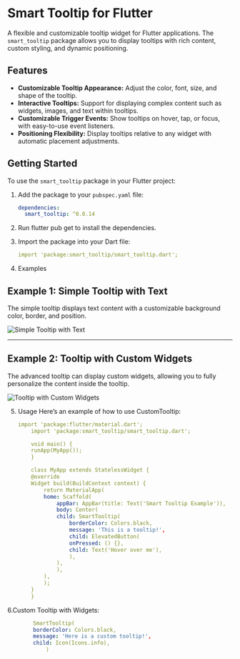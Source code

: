 # Smart Tooltip for Flutter

A flexible and customizable tooltip widget for Flutter applications. The `smart_tooltip` package allows you to display tooltips with rich content, custom styling, and dynamic positioning.

## Features

- **Customizable Tooltip Appearance:** Adjust the color, font, size, and shape of the tooltip.
- **Interactive Tooltips:** Support for displaying complex content such as widgets, images, and text within tooltips.
- **Customizable Trigger Events:** Show tooltips on hover, tap, or focus, with easy-to-use event listeners.
- **Positioning Flexibility:** Display tooltips relative to any widget with automatic placement adjustments.

## Getting Started

To use the `smart_tooltip` package in your Flutter project:

1. Add the package to your `pubspec.yaml` file:

   ```yaml
   dependencies:
     smart_tooltip: ^0.0.14
2. Run flutter pub get to install the dependencies.

3. Import the package into your Dart file:
    ```yaml
    import 'package:smart_tooltip/smart_tooltip.dart';
4. Examples 
## Example 1: Simple Tooltip with Text
The simple tooltip displays text content with a customizable background color, border, and position.

![Simple Tooltip with Text](assets/example1.png "Simple Tooltip with Text")

---

## Example 2: Tooltip with Custom Widgets
The advanced tooltip can display custom widgets, allowing you to fully personalize the content inside the tooltip.

![Tooltip with Custom Widgets](assets/example2.png "Tooltip with Custom Widgets")

5. Usage
    Here’s an example of how to use CustomTooltip:
    ```yaml
    import 'package:flutter/material.dart';
        import 'package:smart_tooltip/smart_tooltip.dart';

        void main() {
        runApp(MyApp());
        }

        class MyApp extends StatelessWidget {
        @override
        Widget build(BuildContext context) {
            return MaterialApp(
            home: Scaffold(
                appBar: AppBar(title: Text('Smart Tooltip Example')),
                body: Center(
                child: SmartTooltip(
                    borderColor: Colors.black,
                    message: 'This is a tooltip!',
                    child: ElevatedButton(
                    onPressed: () {},
                    child: Text('Hover over me'),
                    ),
                ),
                ),
            ),
            );
        }
        }

6.Custom Tooltip with Widgets:
```yaml
        SmartTooltip(
        borderColor: Colors.black,
        message: 'Here is a custom tooltip!',
        child: Icon(Icons.info),
            )




